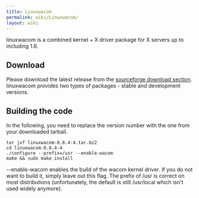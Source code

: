 ```yaml
---
title: Linuxwacom
permalink: wiki/Linuxwacom/
layout: wiki
---
```


linuxwacom is a combined kernel + X driver package for X servers up to
including 1.6.

Download
--------

Please download the latest release from the [sourceforge download
section](https://sourceforge.net/projects/linuxwacom/files/). linuxwacom
provides two types of packages - stable and development versions.

Building the code
-----------------

In the following, you need to replace the version number with the one
from your downloaded tarball.

    tar jxf linuxwacom-0.8.4-4.tar.bz2
    cd linuxwacom-0.8.4-4
    ./configure --prefix=/usr --enable-wacom
    make && sudo make install

--enable-wacom enables the build of the wacom kernel driver. If you do
not want to build it, simply leave out this flag. The prefix of /usr is
correct on most distributions (unfortunately, the default is still
/usr/local which isn't used widely anymore).
